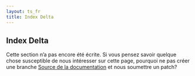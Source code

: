 ```yaml
---
layout: ts_fr
title: Index Delta
---
```



Index Delta
-----------

Cette section n’a pas encore été écrite. Si vous pensez savoir quelque
chose susceptible de nous intéresser sur cette page, pourquoi ne pas
créer une branche [Source de la
documentation](http://github.com/pat/pat.github.com) et nous soumettre
un patch?
